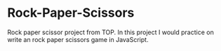# Rock-Paper-Scissors

Rock paper scissor project from TOP. In this project I would practice on write an rock paper scissors game in JavaScript.
